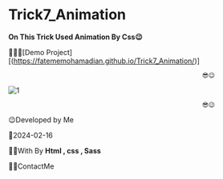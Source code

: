 # Trick7_Animation

**On This Trick Used Animation By Css😉**



👩‍💻😎[Demo Project][(https://fatememohamadian.github.io/Trick7_Animation/)]

                                                          😎😉  
                                                          
![1](https://github.com/fatemeMohamadian/Trick7_Animation/assets/155579918/bebd417d-3677-413d-8676-5c52374bc33a)

                                                          😎😉  

 😉Developed by Me

 📅2024-02-16

 👩‍💻With By **Html , css , Sass** 

 📲📞ContactMe 

